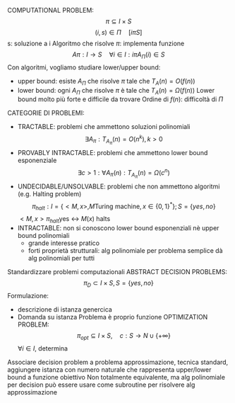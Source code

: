 COMPUTATIONAL PROBLEM: $$\pi \subseteq I \times S$$$$(i,s)\in\Pi \quad [i\pi S]$$s: soluzione a i
Algoritmo che risolve $\pi$: implementa funzione $$A\pi:I\rightarrow S \quad \forall i\in I: i\pi A_{\Pi}(i)\in S$$
Con algoritmi, vogliamo studiare lower/upper bound:
- upper bound: esiste $A_\Pi$ che risolve $\pi$ tale che $T_A(n)=O(f(n))$
- lower bound: ogni $A_\Pi$ che risolve $\pi$ è tale che $T_A(n)=\Omega(f(n))$
Lower bound molto più forte e difficile da trovare
Ordine di $f(n)$: difficoltà di $\Pi$

CATEGORIE DI PROBLEMI:
- TRACTABLE: problemi che ammettono soluzioni polinomiali $$\exists A_{\pi}:T_{A_{\pi}}(n)=O(n^k), k>0$$
- PROVABLY INTRACTABLE: problemi che ammettono lower bound esponenziale $$\exists c>1: \forall A_{\pi}(n):T_{A_\pi}(n)=\Omega(c^n)$$
- UNDECIDABLE/UNSOLVABLE: problemi che non ammettono algoritmi (e.g. Halting problem) $$\pi_{halt}: I=\{<M,x>, M \text{Turing machine}, x\in\{0,1\}^*\}; S=\{yes,no\}$$$<M,x>\pi_{halt}$yes <-> $M(x)$ halts
- INTRACTABLE: non si conoscono lower bound esponenziali nè upper bound polinomiali
	- grande interesse pratico
	- forti proprietà strutturali: alg polinomiale per problema semplice dà alg polinomiali per tutti

Standardizzare problemi computazionali
ABSTRACT DECISION PROBLEMS: $$\pi_D\subset I\times S, S=\{yes,no\}$$Formulazione:
- descrizione di istanza genercica
- Domanda su istanza
Problema è proprio funzione
OPTIMIZATION PROBLEM: $$\pi_{opt}\subseteq I \times S, \quad c:S\rightarrow N\cup\{ +\infty \}$$
$\forall i\in I$, determina

Associare decision problem a problema approssimazione, tecnica standard, aggiungere istanza con numero naturale che rappresenta upper/lower bound a funzione obiettivo
Non totalmente equivalente, ma alg polinomiale per decision può essere usare come subroutine per risolvere alg approssimazione